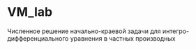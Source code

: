 # VM_lab
Численное решение начально-краевой задачи для  интегро-дифференциального уравнения в частных производных
